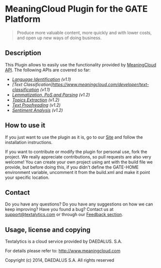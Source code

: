# MeaningCloud Plugin for the GATE Platform

> Produce more valuable content, more quickly and with lower costs, and open up new ways of doing business.

## Description
This Plugin allows to easily use the functionality provided by [MeaningCloud API](https://meaningcloud.com). The following APIs are covered so far:

  * _[Language Identification](https://www.meaningcloud.com/developer/language-identification) (v1.1)_
  * _[Text Classification]https://www.meaningcloud.com/developer/text-classification (v1.1)_
  * _[Lemmatization, PoS and Parsing](https://www.meaningcloud.com/developer/lemmatization-pos-parsing) (v1.2)_
  * _[Topics Extraction](https://www.meaningcloud.com/developer/topics-extraction) (v1.2)_
  * _[Text Proofreading](https://www.meaningcloud.com/developer/text-proofreading) (v1.2)_
  * _[Sentiment Analysis](https://www.meaningcloud.com/developer/sentiment-analysis) (v1.2)_

## How to use it
If you just want to use the plugin as it is, go to our [Site](https://www.meaningcloud.com/developer/gate-plugin) and follow the installation instructions.

If you want to contribute or modify the plugin for personal use, fork the project. We really appreciate contributions, so pull requests are also very welcome! You can create your own project using ant with the build file we provide, but before doing this, if you didn't define the GATE-HOME environment variable, uncomment it from the build.xml and make it point your specific location.


## Contact

Do you have any questions? Do you have any suggestions on how we can keep improving? Have you found a bug?
Contact us at support@textalytics.com or through our [Feedback section](https://www.meaningcloud.com/developer/support).



## Usage, license and copying

Textalytics is a cloud service provided by DAEDALUS. S.A.

For details please refer to: http://www.meaningcloud.com

Copyright (c) 2014, DAEDALUS S.A. All rights reserved

